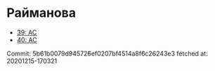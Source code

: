 # Райманова
- [39: AC](39.md)
- [40: AC](40.md)

Commit: 5b61b0079d945726ef0207bf4514a8f6c26243e3
 fetched at: 20201215-170321
